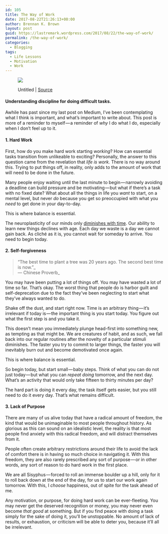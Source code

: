 ```yaml
---
id: 105
title: The Way of Work
date: 2017-08-22T21:26:13+00:00
author: Brennan K. Brown
layout: post
guid: https://lastremark.wordpress.com/2017/08/22/the-way-of-work/
permalink: /the-way-of-work/
categories:
  - Blogging
tags:
  - Life Lessons
  - Motivation
  - Work
---
```


<figure class="wp-caption">

<img data-width="4739" data-height="3158" src="https://cdn-images-1.medium.com/max/2560/1*lWBvcW92AIgHjktntIyRNg.jpeg" /> <figcaption class="wp-caption-text">Untitled | <a href="https://pixnio.com/miscellaneous/architect-work-desk-drawings-blueprint" target="_blank" rel="noopener noreferrer">Source</a></figcaption></figure>

#### Understanding discipline for doing difficult tasks.

<span>A</span>while has past since my last post on Medium, I’ve been contemplating what I think is important, and what’s important to write about. This post is more of a reminder to myself — a reminder of _why_ I do what I do, especially when I don’t feel up to it.

<!--more-->

#### 1. Hard Work

First, how do you make hard work starting _working_? How can essential tasks transition from unlikeable to exciting? Personally, the answer to this question came from the revelation that _life is work._ There is no way around this. Trying to put things off, in reality, only adds to the amount of work that will need to be done in the future.

Many people enjoy waiting until the last minute to begin — narrowly avoiding a deadline can build pressure and be motivating — but what if there’s a task with no fixed date? What about all the things in life you _want_ to start, on a mental level, but never _do_ because you get so preoccupied with what you _need_ to get done in your day-to-day.

This is where balance is essential.

The neuroplasticity of our minds only <a href="https://www.ncbi.nlm.nih.gov/pmc/articles/PMC3355626/" target="_blank" rel="noopener noreferrer">diminishes with time</a>. Our ability to learn new things declines with age. Each day we waste is a day we cannot gain back. As cliché as it is, you cannot wait for someday to arrive. You need to begin today.

#### 2. Self-forgiveness

> “The best time to plant a tree was 20 years ago. The second best time is now.”_   
> — Chinese Proverb_

<span>Y</span>ou may have been putting a lot of things off. You may have wasted a lot of time so far. That’s okay. The worst thing that people do is harbor guilt and self-deprecation due to the fact they’ve been neglecting to start what they’ve always wanted to do.

Shake off the dust, and start right now. Time is an arbitrary thing — it’s irrelevant if today is — the important thing is you start today. You figure out what the first step is and you take it.

This doesn’t mean you immediately plunge head-first into something new, as tempting as that might be. We are creatures of habit, and as such, we fall back into our regular routines after the novelty of a particular stimuli diminishes. The faster you try to commit to larger things, the faster you will inevitably burn out and become demotivated once again.

This is where balance is essential.

So begin today, but start small — baby steps. Think of what you can do not just today — but what you can _repeat doing_ tomorrow, and the next day. What’s an activity that would only take fifteen to thirty minutes per day?

The hard part is doing it every day, the task itself gets easier, but you still need to do it every day. That’s what remains difficult.

#### 3. Lack of Purpose

<span>T</span>here are many of us alive today that have a radical amount of freedom, the kind that would be unimaginable to most people throughout history. As glorious as this can sound on an idealistic level, the reality is that most people find anxiety with this radical freedom, and will distract themselves from it.

People often create arbitrary restrictions around their life to avoid the lack of comfort there is in having so much choice in navigating it. With this freedom, they are also rarely prescribed any sort of purpose — or in other words, any sort of reason to do hard work in the first place.

We are all Sisyphus — forced to roll an immense boulder up a hill, only for it to roll back down at the end of the day, for us to start our work again tomorrow. With this, I _choose_ happiness, out of spite for the task ahead of me.

Any motivation, or purpose, for doing hard work can be ever-fleeting. You may never get the deserved recognition or money, you may never even become _that good_ at something. But if you find peace with doing a task simply for the sake of doing it, you’ll be unstoppable. No amount of lack of results, or exhaustion, or criticism will be able to deter you, because it’ll all be irrelevant.
